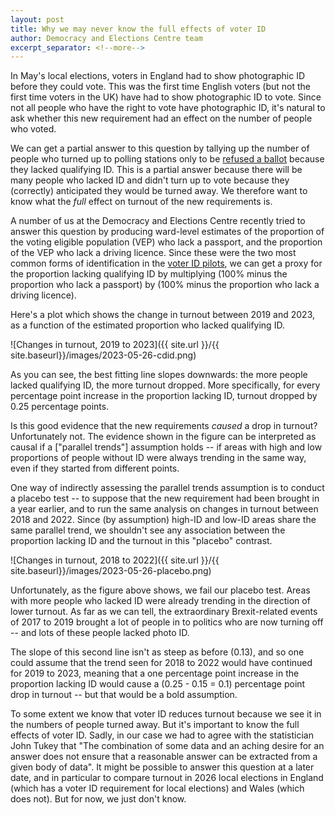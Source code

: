 ```yaml
---
layout: post
title: Why we may never know the full effects of voter ID
author: Democracy and Elections Centre team
excerpt_separator: <!--more-->
---
```


In May's local elections, voters in England had to show photographic
ID before they could vote. This was the first time English voters (but
not the first time voters in the UK) have had to show photographic ID
to vote. Since not all people who have the right to vote have
photographic ID, it's natural to ask whether this new requirement had
an effect on the number of people who voted.

We can get a partial answer to this question by tallying up the number
of people who turned up to polling stations only to be [refused a
ballot](https://bylinetimes.com/2023/05/24/over-6000-people-in-england-denied-a-vote-as-exclusive-snapshot-of-photo-id-rollout-revealed/)
because they lacked qualifying ID. This is a partial answer because
there will be many people who lacked ID and didn't turn up to vote
because they (correctly) anticipated they would be turned away. We
therefore want to know what the *full* effect on turnout of the new
requirements is.

A number of us at the Democracy and Elections Centre recently tried to
answer this question by producing ward-level estimates of the
proportion of the voting eligible population (VEP) who lack a
passport, and the proportion of the VEP who lack a driving
licence. Since these were the two most common forms of identification
in the [voter ID pilots](https://www.electoralcommission.org.uk/who-we-are-and-what-we-do/our-views-and-research/our-research/voter-identification-pilots/may-2019-voter-identification-pilot-schemes/6-background-our-evaluation/pilot-areas-numbers), we can get a proxy for the proportion lacking
qualifying ID by multiplying (100% minus the proportion who lack a
passport) by (100% minus the proportion who lack a driving licence).

Here's a plot which shows the change in turnout between 2019 and 2023,
as a function of the estimated proportion who lacked qualifying ID.

![Changes in turnout, 2019 to 2023]({{ site.url }}/{{ site.baseurl}}/images/2023-05-26-cdid.png)

As you can see, the best fitting line slopes downwards: the more
people lacked qualifying ID, the more turnout dropped. More
specifically, for every percentage point increase in the proportion
lacking ID, turnout dropped by 0.25 percentage points.

Is this good evidence that the new requirements *caused* a drop in
turnout? Unfortunately not. The evidence shown in the figure can be
interpreted as causal if a ["parallel trends"] assumption holds -- if
areas with high and low proportions of people without ID were always
trending in the same way, even if they started from different points. 

One way of indirectly assessing the parallel trends assumption is to
conduct a placebo test -- to suppose that the new requirement had been
brought in a year earlier, and to run the same analysis on changes in
turnout between 2018 and 2022. Since (by assumption) high-ID and
low-ID areas share the same parallel trend, we shouldn't see any
association between the proportion lacking ID and the turnout in this
"placebo" contrast.

![Changes in turnout, 2018 to 2022]({{ site.url }}/{{ site.baseurl}}/images/2023-05-26-placebo.png)


Unfortunately, as the figure above shows, we fail our placebo
test. Areas with more people who lacked ID were already trending in
the direction of lower turnout. As far as we can tell, the
extraordinary Brexit-related events of 2017 to 2019 brought a lot of
people in to politics who are now turning off -- and lots of these
people lacked photo ID. 

The slope of this second line isn't as steep as before (0.13), and so one
could assume that the trend seen for 2018 to 2022 would have continued
for 2019 to 2023, meaning that a one percentage point increase in the
proportion lacking ID would cause a (0.25 - 0.15 = 0.1) percentage
point drop in turnout -- but that would be a bold assumption.

To some extent we know that voter ID reduces turnout because we see it
in the numbers of people turned away. But it's important to know the
full effects of voter ID. Sadly, in our case we had to agree with the
statistician John Tukey that "The combination of some data and an
aching desire for an answer does not ensure that a reasonable answer
can be extracted from a given body of data". It might be possible to
answer this question at a later date, and in particular to compare
turnout in 2026 local elections in England (which has a voter ID
requirement for local elections) and Wales (which does not). But for
now, we just don't know.

